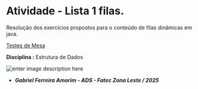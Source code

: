 # Atividade - Lista 1 filas.

Resolução dos exercícios propostos para o conteúdo de filas dinâmicas em java.

[Testes de Mesa](https://docs.google.com/spreadsheets/d/1aUljr7yBILJkclbDgQEpPgkgSCeJBeyt/edit?usp=sharing&ouid=117811544773146152975&rtpof=true&sd=true)

**Disciplina :** Estrutura de Dados

![enter image description here](https://bkpsitecpsnew.blob.core.windows.net/uploadsitecps/sites/137/2024/08/logo-fatec_zona_leste.png)

- ***Gabriel Ferreira Amorim  - ADS - Fatec Zona Leste / 2025***
